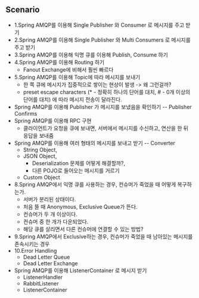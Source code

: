 ## Scenario

* 1.Spring AMQP를 이용해 Single Publisher 와 Consumer 로 메시지를 주고 받기
* 2.Spring AMQP를 이용해 Single Publisher 와 Multi Consumers 로 메시지를 주고 받기
* 3.Spring AMQP를 이용해 익명 큐를 이용해 Publish, Consume 하기
* 4.Spring AMQP를 이용해 Routing 하기
  * Fanout Exchange에 비해서 훨씬 빠르다
* 5.Spring AMQP를 이용해 Topic에 따라 메시지를 보내기
  * 한 쪽 큐에 메시지가 집중적으로 쌓이는 현상이 발생 -> 왜 그런걸까?
  * preset escape characters (* - 정확히 하나의 단어를 대치, # - 0개 이상의 단어를 대치) 에 따라 메시지 전송이 달라진다.
* Spring AMQP를 이용해 Publisher 가 메시지를 보냈음을 확인하기 -- Publisher Confirms
* Spring AMQP를 이용해 RPC 구현
  * 클라이언트가 요청을 큐에 보내면, 서버에서 메시지를 수신하고, 연산을 한 뒤 응답을 보내줌
* Spring AMQP를 이용해 여러 형태의 메시지를 보내고 받기 -- Converter
  * String Object,
  * JSON Object, 
      * Deserialization 문제를 어떻게 해결할까?,
      * 다른 POJO로 들어오는 메시지를 거르기 
  * Custom Object
* 8.Spring AMQP에서 익명 큐를 사용하는 경우, 컨슈머가 죽었을 때 어떻게 복구하는가.
  * 서버가 분리된 상태이다.
  * 처음 뜰 때 Anonymous, Exclusive Queue가 뜬다.
  * 컨슈머가 두 개 이상이다.
  * 컨슈머 중 한 개가 다운되었다.
  * 해당 큐를 살리면서 다른 컨슈머에 연결할 수 있는 방법?
* 9.Spring AMQP에서 Exclusive하는 경우, 컨슈머가 죽었을 때 남아있는 메시지를 존속시키는 경우
* 10.Error Handling
  * Dead Letter Queue
  * Dead Letter Exchange
* Spring AMQP를 이용해 ListenerContainer 로 메시지 받기
  * ListenerHandler
  * RabbitListener
  * ListenerContainer
  